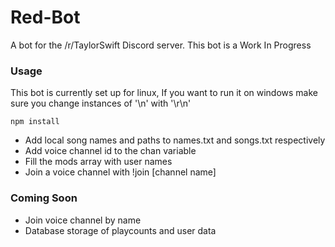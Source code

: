 # Red-Bot
A bot for the /r/TaylorSwift Discord server.
This bot is a Work In Progress

### Usage
This bot is currently set up for linux, If you want to run it on windows make sure you change instances of '\n' with '\r\n' 

    npm install

- Add local song names and paths to names.txt and songs.txt respectively
- Add voice channel id to the chan variable
- Fill the mods array with user names
- Join a voice channel with !join [channel name]

### Coming Soon
- Join voice channel by name
- Database storage of playcounts and user data
